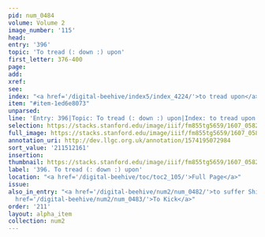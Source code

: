 ```yaml
---
pid: num_0484
volume: Volume 2
image_number: '115'
head:
entry: '396'
topic: 'To tread (: down :) upon'
first_letter: 376-400
page:
add:
xref:
see:
index: "<a href='/digital-beehive/index5/index_4224/'>to tread upon</a>"
item: "#item-1ed6e8073"
unparsed:
line: 'Entry: 396|Topic: To tread (: down :) upon|Index: to tread upon|#item-1ed6e8073'
selection: https://stacks.stanford.edu/image/iiif/fm855tg5659/1607_0582/311,2161,2959,223/full/0/default.jpg
full_image: https://stacks.stanford.edu/image/iiif/fm855tg5659/1607_0582/full/full/0/default.jpg
annotation_uri: http://dev.llgc.org.uk/annotation/1574195072984
sort_value: '211512161'
insertion:
thumbnail: https://stacks.stanford.edu/image/iiif/fm855tg5659/1607_0582/311,2161,600,180/250,/0/default.jpg
label: '396. To tread (: down :) upon'
location: "<a href='/digital-beehive/toc/toc2_105/'>Full Page</a>"
issue:
also_in_entry: "<a href='/digital-beehive/num2/num_0482/'>to suffer Shipwrack</a>|<a
  href='/digital-beehive/num2/num_0483/'>To Kick</a>"
order: '211'
layout: alpha_item
collection: num2
---
```

